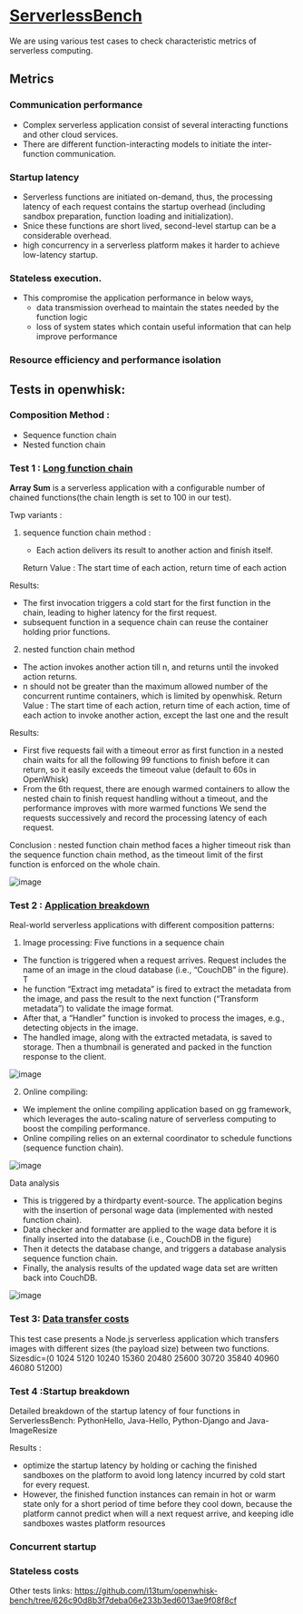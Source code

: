 # [ServerlessBench](https://serverlessbench.systems/en-us/)

We are using various test cases to check characteristic metrics of serverless computing.

## Metrics

### Communication performance
* Complex serverless application consist of several interacting functions and other cloud services.
* There are different function-interacting models to initiate the inter-function communication.

###  Startup latency
* Serverless functions are initiated on-demand, thus, the processing latency of each request contains the startup overhead (including sandbox preparation, function loading and initialization).
* Snice these functions are short lived, second-level startup can be a considerable overhead.
* high concurrency in a serverless platform makes it harder to achieve low-latency startup.

###  Stateless execution.
* This compromise the application performance in below ways,
  * data transmission overhead to maintain the states needed by the function logic
  * loss of system states which contain useful information that can help improve performance
 
### Resource efficiency and performance isolation


## Tests in openwhisk:

### Composition Method :

* Sequence function chain 
* Nested function chain

### Test 1 : [Long function chain](https://github.com/SJTU-IPADS/ServerlessBench/tree/master/Testcase3-Long-function-chain)
**Array Sum** is a serverless application with a configurable number of chained functions(the chain length is set to 100 in our test).

Twp variants :
1. sequence function chain method :
   *  Each action delivers its result to another action and finish itself. 
   
   Return Value : The start time of each action, return time of each action
   
  Results:
  * The first invocation triggers a cold start for the first function in the chain, leading to higher   latency for the first request.
  * subsequent function in a sequence chain can reuse the container holding prior functions.
    
2. nested function chain method
  * The action invokes another action till n, and returns until the invoked action returns.
  * n should not be greater than the maximum allowed number of the concurrent runtime containers, which is limited by openwhisk.
  Return Value : The start time of each action, return time of each action, time of each action to invoke another action, except the last one and the result
  
  
  Results:
  *  First five requests fail with a timeout error as first function in a nested chain waits for all the following 99 functions to finish before it can return, so it easily exceeds the timeout value (default to 60s in OpenWhisk)
  * From the 6th request, there are enough warmed containers to allow the nested chain to finish request handling without a timeout, and the performance improves with more warmed functions We send the requests successively and record the processing latency of each request.
  
  Conclusion : nested function chain method faces a higher timeout risk than the sequence function chain
method, as the timeout limit of the first function is enforced on the whole chain.

![image](https://user-images.githubusercontent.com/37688219/190928535-fed89fa3-9991-4d5b-b040-e9d314cb3522.png)

### Test 2 : [Application breakdown](https://github.com/SJTU-IPADS/ServerlessBench/tree/master/Testcase4-Application-breakdown)
Real-world serverless applications with different composition patterns:

1. Image processing: Five functions in a sequence chain
  * The function is triggered when a request arrives. Request includes the name of an image in the cloud database (i.e., “CouchDB” in the figure). T
  * he function “Extract img metadata” is fired to extract the metadata from the image, and pass the result to the next function (“Transform metadata”) to validate the image format. 
  * After that, a “Handler” function is invoked to process the images, e.g., detecting objects in the image. 
  * The handled image, along with the extracted metadata, is saved to storage. Then a thumbnail is generated and packed in the function response to the client.

![image](https://user-images.githubusercontent.com/37688219/190931726-be76d3d5-1cee-49cf-a974-1c543f6d56b3.png)


2. Online compiling:
  * We implement the online compiling application based on gg framework, which leverages the auto-scaling nature of serverless computing to boost the compiling performance.
  * Online compiling relies on an external coordinator to schedule functions (sequence function chain).
  
![image](https://user-images.githubusercontent.com/37688219/190931959-d2562db9-79a6-461b-a1a8-fbaf375ee066.png)

Data analysis
  * This is triggered by a thirdparty event-source. The application begins with the insertion of personal wage data (implemented with nested function chain). 
  * Data checker and formatter are applied to the wage data before it is finally inserted into the database (i.e., CouchDB in the figure)
 * Then it detects the database change, and triggers a database analysis sequence function chain.
 *  Finally, the analysis results of the updated wage data set are written back into CouchDB.

![image](https://user-images.githubusercontent.com/37688219/190932138-56150da9-13d2-452d-ada8-783f145298ae.png)


### Test 3: [Data transfer costs](https://github.com/SJTU-IPADS/ServerlessBench/tree/master/Testcase5-Data-transfer-costs/OpenWhisk)
This test case presents a Node.js serverless application which transfers images with different sizes (the payload size) between two functions.
Sizesdic=(0 1024 5120 10240 15360 20480 25600 30720 35840 40960 46080 51200)

###  Test 4 :Startup breakdown
Detailed breakdown of the startup latency of four functions in ServerlessBench: PythonHello, Java-Hello, Python-Django and Java-ImageResize

Results :
* optimize the startup latency by holding or caching the finished sandboxes on the platform to avoid long latency incurred by cold start for every request. 
* However, the finished function instances can remain in hot or warm state only for a short period of time before they cool down, because the platform cannot predict when will a next request arrive, and keeping idle sandboxes wastes platform resources

### Concurrent startup
### Stateless costs


Other tests links:
https://github.com/i13tum/openwhisk-bench/tree/626c90d8b3f7deba06e233b3ed6013ae9f08f8cf
